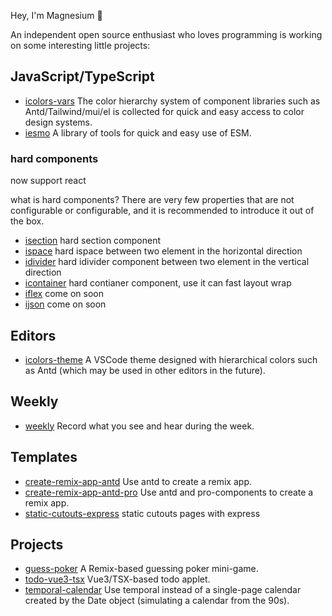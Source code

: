 Hey, I'm Magnesium 🎈

An independent open source enthusiast who loves programming is working on some interesting little projects:

## JavaScript/TypeScript

- [icolors-vars](https://github.com/yyong008/icolors-vars) The color hierarchy system of component libraries such as Antd/Tailwind/mui/el is collected for quick and easy access to color design systems.
- [iesmo](https://github.com/yyong008/iesm)  A library of tools for quick and easy use of ESM.

### hard components

now support react

what is hard components? There are very few properties that are not configurable or configurable, and it is recommended to introduce it out of the box.

- [isection](https://github.com/yyong008/isection) hard section component
- [ispace](https://github.com/yyong008/ispace) hard ispace between two element in the horizontal direction
- [idivider](https://github.com/yyong008/idivider) hard idivider component between two element in the vertical direction
- [icontainer](https://github.com/yyong008/icontainer) hard contianer component, use it can fast layout wrap
- [iflex]() come on soon
- [ijson]() come on soon


## Editors

- [icolors-theme](https://github.com/yyong008/icolors-theme) A VSCode theme designed with hierarchical colors such as Antd (which may be used in other editors in the future).

## Weekly

- [weekly](https://github.com/yyong008/weekly) Record what you see and hear during the week.

## Templates

- [create-remix-app-antd](https://github.com/yyong008/create-remix-app-antd) Use antd to create a remix app.
- [create-remix-app-antd-pro](https://github.com/yyong008/create-remix-antd-pro-app) Use antd and pro-components to create a remix app.
- [static-cutouts-express](https://github.com/yyong008/static-cutouts-express) static cutouts pages with express

## Projects 

- [guess-poker](https://github.com/yyong008/guess-poker) A Remix-based guessing poker mini-game.
- [todo-vue3-tsx](https://github.com/yyong008/todo-vue3-tsx) Vue3/TSX-based todo applet.
- [temporal-calendar](https://github.com/yyong008/temporal-calendar) Use temporal instead of a single-page calendar created by the Date object (simulating a calendar from the 90s).
